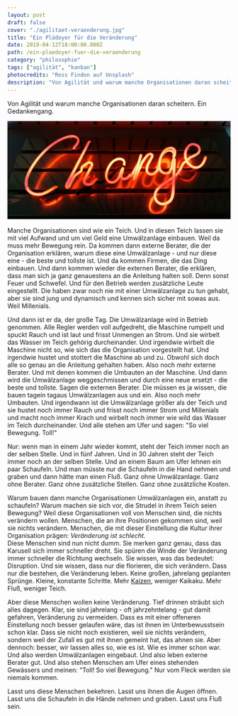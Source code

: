 ```yaml
---
layout: post
draft: false
cover: "./agilitaet-veraenderung.jpg"
title: "Ein Plädoyer für die Veränderung" 
date: 2019-04-12T18:00:00.000Z
path: /ein-plaedoyer-fuer-die-veraenderung
category: "philosophie"
tags: ["agilität", "kanban"]
photocredits: "Ross Findon auf Unsplash"
description: "Von Agilität und warum manche Organisationen daran scheitern. Ein Gedankengang."
---
```


Von Agilität und warum manche Organisationen daran scheitern. Ein Gedankengang.

![Agilität ist Veränderung](./agilitaet-veraenderung.jpg)

Manche Organisationen sind wie ein Teich. Und in diesen Teich lassen sie mit viel Aufwand und um viel Geld eine Umwälzanlage einbauen. Weil da muss mehr Bewegung rein. Da kommen dann externe Berater, die der Organisation erklären, warum diese eine Umwälzanlage - und nur diese eine - die beste und tollste ist. Und da kommen Firmen, die das Ding einbauen. Und dann kommen wieder die externen Berater, die erklären, dass man sich ja ganz genauestens an die Anleitung halten soll. Denn sonst Feuer und Schwefel. Und für den Betrieb werden zusätzliche Leute eingestellt. Die haben zwar noch nie mit einer Umwälzanlage zu tun gehabt, aber sie sind jung und dynamisch und kennen sich sicher mit sowas aus. Weil Millenials.

Und dann ist er da, der große Tag. Die Umwälzanlage wird in Betrieb genommen. Alle Regler werden voll aufgedreht, die Maschine rumpelt und spuckt Rauch und ist laut und frisst Unmengen an Strom. Und sie wirbelt das Wasser im Teich gehörig durcheinander. Und irgendwie wirbelt die Maschine nicht so, wie sich das die Organisation vorgestellt hat. Und irgendwie hustet und stottert die Maschine ab und zu. Obwohl sich doch alle so genau an die Anleitung gehalten haben. Also noch mehr externe Berater. Und mit denen kommen die Umbauten an der Maschine. Und dann wird die Umwälzanlage weggeschmissen und durch eine neue ersetzt - die beste und tollste. Sagen die externen Berater. Die müssen es ja wissen, die bauen tagein tagaus Umwälzanlagen aus und ein. Also noch mehr Umbauten. Und irgendwann ist die Umwälzanlage größer als der Teich und sie hustet noch immer Rauch und frisst noch immer Strom und Millenials und macht noch immer Krach und wirbelt noch immer wie wild das Wasser im Teich durcheinander. Und alle stehen am Ufer und sagen: "So viel Bewegung. Toll!"

Nur: wenn man in einem Jahr wieder kommt, steht der Teich immer noch an der selben Stelle. Und in fünf Jahren. Und in 30 Jahren steht der Teich immer noch an der selben Stelle. Und an einem Baum am Ufer lehnen ein paar Schaufeln. Und man müsste nur die Schaufeln in die Hand nehmen und graben und dann hätte man einen Fluß. Ganz ohne Umwälzanlage. Ganz ohne Berater. Ganz ohne zusätzliche Stellen. Ganz ohne zusätzliche Kosten.

Warum bauen dann manche Organisationen Umwälzanlagen ein, anstatt zu schaufeln? Warum machen sie sich vor, die Strudel in ihrem Teich seien Bewegung? Weil diese Organisationen voll von Menschen sind, die nichts verändern wollen. Menschen, die an ihre Positionen gekommen sind, weil sie nichts verändern. Menschen, die mit dieser Einstellung die Kultur ihrer Organisation prägen: _Veränderung ist schlecht_.  
Diese Menschen sind nun nicht dumm. Sie merken ganz genau, dass das Karusell sich immer schneller dreht. Sie spüren die Winde der Veränderung immer schneller die Richtung wechseln. Sie wissen, was das bedeutet: Disruption. Und sie wissen, dass nur die florieren, die sich verändern. Dass nur die bestehen, die Veränderung leben. Keine großen, jahrelang geplanten Sprünge. Kleine, konstante Schritte. Mehr [Kaizen](/agilitaet-was-ist-das-eigentlich), weniger Kaikaku. Mehr Fluß, weniger Teich.

Aber diese Menschen wollen keine Veränderung. Tief drinnen sträubt sich alles dagegen. Klar, sie sind jahrelang - oft jahrzehntelang - gut damit gefahren, Veränderung zu vermeiden. Dass es mit einer offeneren Einstellung noch besser gelaufen wäre, das ist ihnen im Unterbewusstsein schon klar. Dass sie nicht noch existieren, weil sie nichts verändern, sondern weil der Zufall es gut mit ihnen gemeint hat, das ahnen sie. Aber dennoch: besser, wir lassen alles so, wie es ist. Wie es immer schon war. Und also werden Umwälzanlagen eingebaut. Und also leben externe Berater gut. Und also stehen Menschen am Ufer eines stehenden Gewässers und meinen: "Toll! So viel Bewegung." Nur vom Fleck werden sie niemals kommen.

Lasst uns diese Menschen bekehren. Lasst uns ihnen die Augen öffnen. Lasst uns die Schaufeln in die Hände nehmen und graben. Lasst uns Fluß sein.
